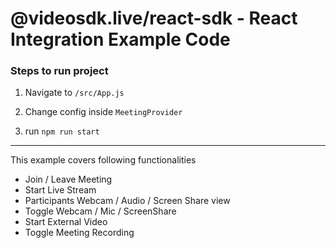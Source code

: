 # @videosdk.live/react-sdk - React Integration Example Code

### Steps to run project

1. Navigate to `/src/App.js`

2. Change config inside `MeetingProvider`

3. run `npm run start`

---

This example covers following functionalities

- Join / Leave Meeting
- Start Live Stream
- Participants Webcam / Audio / Screen Share view
- Toggle Webcam / Mic / ScreenShare
- Start External Video
- Toggle Meeting Recording
